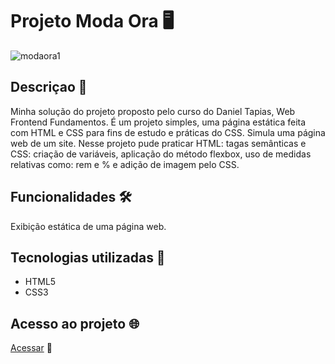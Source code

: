 # Projeto Moda Ora 🖥️
![modaora1](https://github.com/user-attachments/assets/9da3978f-cbcb-415a-80a9-1b8f1ad999eb)

## Descriçao 📝
Minha solução do projeto proposto pelo curso do Daniel Tapias, Web Frontend Fundamentos.
É um projeto simples, uma página estática feita com HTML e CSS para fins de estudo e práticas do CSS. Simula uma página web de um site. Nesse projeto pude praticar HTML: tagas semânticas e CSS: criação de variáveis, aplicação do método flexbox, uso de medidas relativas como: rem e % e adição de imagem pelo CSS.

## Funcionalidades 🛠️
Exibição estática de uma página web.

## Tecnologias utilizadas 🤖
- HTML5
- CSS3

## Acesso ao projeto 🌐
[Acessar](https://yaolliveira.github.io/projeto-moda-ora/) 🌟


